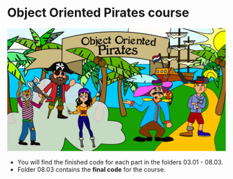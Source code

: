 # Object Oriented Pirates course

![Logo](https://github.com/pythonforeveryonetraining/objectorientedpirates/blob/main/logo.png)

- You will find the finished code for each part in the folders 03.01 - 08.03.
- Folder 08.03 contains the **final code** for the course.

